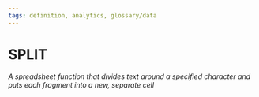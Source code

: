 ```yaml
---
tags: definition, analytics, glossary/data
---
```

#  SPLIT
*A spreadsheet function that divides text around a specified character and puts each fragment into a new, separate cell*